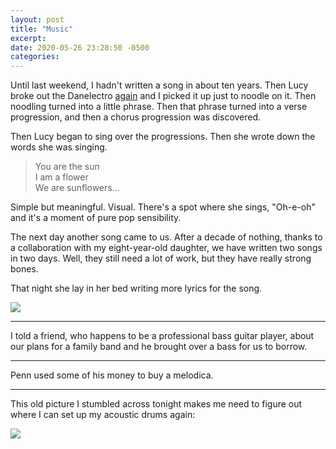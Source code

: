 ```yaml
---
layout: post
title: "Music"
excerpt: 
date: 2020-05-26 23:28:50 -0500
categories: 
---
```


Until last weekend, I hadn't written a song in about ten years. Then Lucy broke out the Danelectro [again]({{site.url}}/2020/05/13/guitar/) and I picked it up just to noodle on it. Then noodling turned into a little phrase. Then that phrase turned into a verse progression, and then a chorus progression was discovered. 

Then Lucy began to sing over the progressions. Then she wrote down the words she was singing.

> You are the sun  
> I am a flower  
> We are sunflowers...

Simple but meaningful. Visual. There's a spot where she sings, "Oh-e-oh" and it's a moment of pure pop sensibility. 

The next day another song came to us. After a decade of nothing, thanks to a collaboration with my eight-year-old daughter, we have written two songs in two days. Well, they still need a lot of work, but they have really strong bones.

That night she lay in her bed writing more lyrics for the song.

![]({{site.url}}/assets/2020/05/lucy-writing-lyrics.jpg)

---

I told a friend, who happens to be a professional bass guitar player, about our plans for a family band and he brought over a bass for us to borrow.

---

Penn used some of his money to buy a melodica. 

---

This old picture I stumbled across tonight makes me need to figure out where I can set up my acoustic drums again:

![]({{site.url}}/assets/2020/05/old-drums.jpg)
